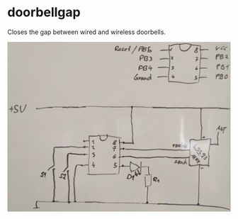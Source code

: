 # doorbellgap
Closes the gap between wired and wireless doorbells.

![Alt wiring](/wiring.jpg?raw=true "wiring")
